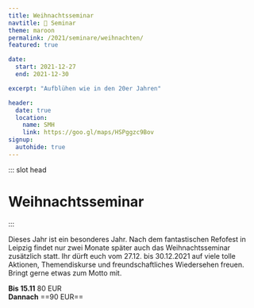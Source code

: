 ```yaml
---
title: Weihnachtsseminar
navtitle: 🎅 Seminar
theme: maroon
permalink: /2021/seminare/weihnachten/
featured: true

date:
  start: 2021-12-27
  end: 2021-12-30

excerpt: "Aufblühen wie in den 20er Jahren"

header:
  date: true
  location:
    name: SMH
    link: https://goo.gl/maps/HSPggzc9Bov
signup:
  autohide: true
---
```


::: slot head

# Weihnachts&shy;seminar

:::

Dieses Jahr ist ein besonderes Jahr. Nach dem fantastischen Refofest in Leipzig findet nur zwei Monate später auch das Weihnachtsseminar zusätzlich statt. Ihr dürft euch vom 27.12. bis 30.12.2021 auf viele tolle Aktionen, Themendiskurse und freundschaftliches Wiedersehen freuen.
Bringt gerne etwas zum Motto mit.

**Bis 15.11** 80 EUR <br>
**Dannach** ==90 EUR==
